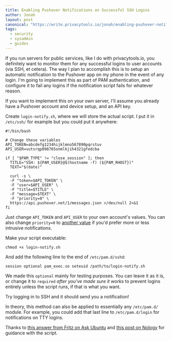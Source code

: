 ```yaml
---
title: Enabling Pushover Notifications on Successful SSH Logins
author: Jonah
layout: post
canonical: "https://write.privacytools.io/jonah/enabling-pushover-notifications-on-successful-ssh-logins"
tags:
  - security
  - sysadmin
  - guides
---
```


If you run servers for public services, like I do with privacytools.io, you definitely want to monitor them for any successful logins to user accounts (via SSH, et cetera). The way I plan to accomplish this is to setup an automatic notification to the Pushover app on my phone in the event of any login. I'm going to implement this as part of PAM authentication, and configure it to fail any logins if the notification script fails for whatever reason.<!--more-->

If you want to implement this on your own server, I'll assume you already have a Pushover account and device setup, and an API key.

Create `login-notify.sh`, where we will store the actual script. I put it in `/etc/ssh/` for example but you could put it anywhere:

```
#!/bin/bash

# Change these variables
API_TOKEN=abcdefg1234hijklmno567890pqrstuv
API_USER=vutsrqp098765onmlkjih4321gfedcba

if [ "$PAM_TYPE" != "close_session" ]; then
  TITLE="SSH: ${PAM_USER}@$(hostname -f) (${PAM_RHOST})"
  TEXT="$(date)"

  curl -s \
  -F "token=$API_TOKEN" \
  -F "user=$API_USER" \
  -F "title=$TITLE" \
  -F "message=$TEXT" \
  -F "priority=0" \
  https://api.pushover.net/1/messages.json >/dev/null 2>&1
fi
```

Just change `API_TOKEN` and `API_USER` to your own account's values. You can also change `priority=0` to [another value](https://pushover.net/api#priority) if you'd prefer more or less intrusive notifications.

Make your script executable:

```
chmod +x login-notify.sh
```

And add the following line to the end of `/etc/pam.d/sshd`:

```
session optional pam_exec.so seteuid /path/to/login-notify.sh
```

We made this `optional` mainly for testing purposes. You can leave it as it is, or change it to `required` *after you've made sure it works* to prevent logins entirely unless the script runs, if that is what you want.

Try logging in to SSH and it should send you a notification!

In theory, this method can also be applied to essentially any `/etc/pam.d/` module. For example, you could add that last line to `/etc/pam.d/login` for notifications on TTY logins.

Thanks to [this answer from Fritz on Ask Ubuntu](https://askubuntu.com/a/448602) and [this post on Nology](https://nology.de/ssh-automatic-notifications-login-pushover.html) for guidance with the script.
